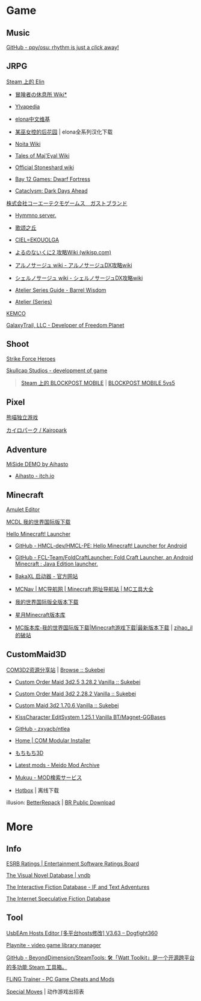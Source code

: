 # Game

## Music

[GitHub - ppy/osu: rhythm is just a *click* away!](https://github.com/ppy/osu)

## JRPG

[Steam 上的 Elin](https://store.steampowered.com/app/2135150/Elin/)

- [冒険者の休息所 Wiki*](https://wikiwiki.jp/elona/)
- [Ylvapedia](https://ylvapedia.wiki/wiki/Main_Page)
- [elona中文维基](https://elona.huijiwiki.com/wiki/%E9%A6%96%E9%A1%B5)
- [某巫女控的后花园](https://ztjal.info/) | elona全系列汉化下载

- [Noita Wiki](https://noita.wiki.gg/zh/wiki/Noita_Wiki)
- [Tales of Maj'Eyal Wiki](https://te4.org/wiki/Tales_of_Maj%27Eyal_Wiki)
- [Official Stoneshard wiki](https://stoneshard.com/wiki/Stoneshard_Wiki)
- [Bay 12 Games: Dwarf Fortress](https://www.bay12games.com/dwarves/)
- [Cataclysm: Dark Days Ahead](https://cataclysmdda.org/)

[株式会社コーエーテクモゲームス　ガストブランド](http://game.salburg.com/index.htm)

- [Hymmno server.](http://game.salburg.com/hymmnoserver/index.php)
- [歌颂之丘](https://wiki.singinghill.top/%E9%A6%96%E9%A1%B5)
- [CIEL=EKOUOLGA](https://www.ciel-ekouolga.site/index)

- [よるのないくに2 攻略Wiki (wikisp.com)](http://wikisp.com/yorukuni2/)
- [アルノサージュ wiki - アルノサージュDX攻略wiki](https://arnosurge.wiki-wiki.jp/)
- [シェルノサージュ wiki - シェルノサージュDX攻略wiki](https://ciel.wiki-wiki.jp/)
- [Atelier Series Guide - Barrel Wisdom](https://barrelwisdom.com/)

- [Atelier (Series)](https://pan.huang1111.cn/s/MPBLSx?path=%2F)

[KEMCO](https://www.kemco-games.com/global/games.html)

[GalaxyTrail, LLC - Developer of Freedom Planet](https://galaxytrail.com/home)

## Shoot

[Strike Force Heroes](https://sfhgame.com/)

[Skullcap Studios - development of game](https://www.skullcapstudios.com/)

> [Steam 上的 BLOCKPOST MOBILE](https://store.steampowered.com/app/1679010/BLOCKPOST_MOBILE/) | [BLOCKPOST MOBILE 5vs5](https://shop.playblockpost.com/)

## Pixel

[熊喵独立游戏](https://game.maidrom.net/)

[カイロパーク / Kairopark](https://kairopark.jp/)

## Adventure

[MiSide DEMO by Aihasto](https://aihasto.itch.io/miside)

- [Aihasto - itch.io](https://aihasto.itch.io/)

## Minecraft

[Amulet Editor](https://www.amuletmc.com/)

[MCDL 我的世界国际版下载](https://mc.minebbs.com/)

[Hello Minecraft! Launcher](https://hmcl.huangyuhui.net/)

- [GitHub - HMCL-dev/HMCL-PE: Hello Minecraft! Launcher for Android](https://github.com/HMCL-dev/HMCL-PE)
- [GitHub - FCL-Team/FoldCraftLauncher: Fold Craft Launcher, an Android Minecraft : Java Edition launcher.](https://github.com/FCL-Team/FoldCraftLauncher)
- [BakaXL 启动器 - 官方网站](https://www.bakaxl.com/)

- [MCNav | MC导航网 | Minecraft 网址导航站 | MC工具大全](https://www.mcnav.net/)
- [我的世界国际版全版本下载](https://mcapks.com/)
- [星月Minecraft版本库](https://spectrollay.github.io/minecraft_repository/)
- [MC版本库-我的世界国际版下载|Minecraft游戏下载|最新版本下载](https://bbk.endyun.ltd/main) | [zihao_il的破站](https://zihao-il.github.io/)

## CustomMaid3D

[COM3D2资源分享站](https://bdffzi-opencom3d2.pages.dev/) | [Browse :: Sukebei](https://sukebei.nyaa.si/)

- [Custom Order Maid 3d2.5 3.28.2 Vanilla :: Sukebei](https://sukebei.nyaa.si/view/3843643)
- [Custom Order Maid 3d2 2.28.2 Vanilla :: Sukebei](https://sukebei.nyaa.si/view/3843641)
- [Custom Maid 3d2 1.70.6 Vanilla :: Sukebei](https://sukebei.nyaa.si/view/3843636)
- [KissCharacter EditSystem 1.25.1 Vanilla BT/Magnet-GGBases](https://ggbases.dlgal.com/view.so?id=117877)

- [GitHub - zxyacb/ntlea](https://github.com/zxyacb/ntlea)
- [Home | COM Modular Installer](https://krypto5863.github.io/COM-Modular-Installer/)

- [もちもち3D](https://motimoti3d.jp/)
- [Latest mods - Meido Mod Archive](https://mods.meido.dev/)
- [Mukuu - MOD検索サービス](https://mukuu.herokuapp.com/)

- [Hotbox](https://www.hotbox.fun/) | 离线下载

illusion: [BetterRepack](https://betterrepack.com/) | [BR Public Download](https://dl.betterrepack.com/public/)

# More

## Info

[ESRB Ratings | Entertainment Software Ratings Board](https://www.esrb.org/)

[The Visual Novel Database | vndb](https://vndb.org/)

[The Interactive Fiction Database - IF and Text Adventures](https://ifdb.org/)

[The Internet Speculative Fiction Database](https://www.isfdb.org/cgi-bin/index.cgi)

## Tool

[UsbEAm Hosts Editor [多平台hosts修改] V3.63 – Dogfight360](https://www.dogfight360.com/blog/475/)

[Playnite - video game library manager](https://playnite.link/)

[GitHub - BeyondDimension/SteamTools: 🛠「Watt Toolkit」是一个开源跨平台的多功能 Steam 工具箱。](https://github.com/BeyondDimension/SteamTools)

[FLiNG Trainer - PC Game Cheats and Mods](https://flingtrainer.com/)

[Special Moves](https://www.spmoves.com/index.html) | 动作游戏出招表

